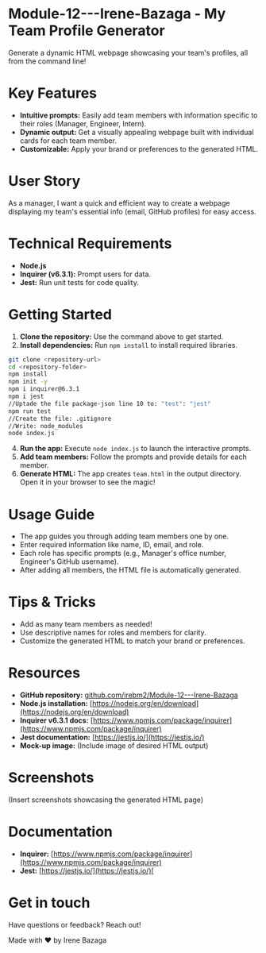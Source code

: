 # Module-12---Irene-Bazaga - My Team Profile Generator

Generate a dynamic HTML webpage showcasing your team's profiles, all from the command line!

# Key Features

- **Intuitive prompts:** Easily add team members with information specific to their roles (Manager, Engineer, Intern).
- **Dynamic output:** Get a visually appealing webpage built with individual cards for each team member.
- **Customizable:** Apply your brand or preferences to the generated HTML.

# User Story

As a manager, I want a quick and efficient way to create a webpage displaying my team's essential info (email, GitHub profiles) for easy access.

# Technical Requirements

- **Node.js**
- **Inquirer (v6.3.1):** Prompt users for data.
- **Jest:** Run unit tests for code quality.

# Getting Started

1. **Clone the repository:** Use the command above to get started.
2. **Install dependencies:** Run `npm install` to install required libraries.
 
```bash
git clone <repository-url>
cd <repository-folder>
npm install
npm init -y 
npm i inquirer@6.3.1
npm i jest
//Uptade the file package-json line 10 to: "test": "jest"
npm run test
//Create the file: .gitignore
//Write: node_modules
node index.js
```
4. **Run the app:** Execute `node index.js` to launch the interactive prompts.
5. **Add team members:** Follow the prompts and provide details for each member.
6. **Generate HTML:** The app creates `team.html` in the output directory. Open it in your browser to see the magic!

# Usage Guide

- The app guides you through adding team members one by one.
- Enter required information like name, ID, email, and role.
- Each role has specific prompts (e.g., Manager's office number, Engineer's GitHub username).
- After adding all members, the HTML file is automatically generated.

# Tips & Tricks

- Add as many team members as needed!
- Use descriptive names for roles and members for clarity.
- Customize the generated HTML to match your brand or preferences.

# Resources

- **GitHub repository:** [github.com/irebm2/Module-12---Irene-Bazaga](url)
- **Node.js installation:** [https://nodejs.org/en/download](https://nodejs.org/en/download)
- **Inquirer v6.3.1 docs:** [https://www.npmjs.com/package/inquirer](https://www.npmjs.com/package/inquirer)
- **Jest documentation:** [https://jestjs.io/](https://jestjs.io/)
- **Mock-up image:** (Include image of desired HTML output)

# Screenshots

(Insert screenshots showcasing the generated HTML page)

# Documentation

- **Inquirer:** [https://www.npmjs.com/package/inquirer](https://www.npmjs.com/package/inquirer)
- **Jest:** [https://jestjs.io/](https://jestjs.io/)[

# Get in touch

Have questions or feedback? Reach out! 

Made with ❤️ by Irene Bazaga
